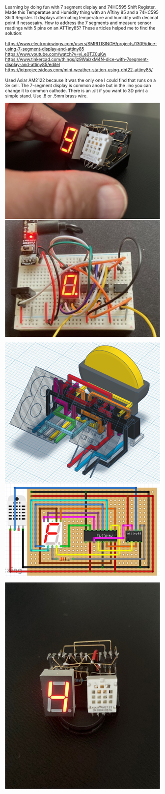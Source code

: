 Learning by doing fun with 7 segment display and 74HC595 Shift Register. Made this Temperatue and Humidity thing with an ATtiny 85 and a 74HC595 Shift Register. It displays alternating temperature and humidity with decimal point if nessesairy. How to address the 7 segments and measure sensor readings with 5 pins on an ATTiny85? These articles helped me to find the solution:
<BR><BR>https://www.electronicwings.com/users/SMRITISINGH/projects/1309/dice-using-7-segment-display-and-attiny85
<BR>https://www.youtube.com/watch?v=yi_e0TZ0uKw
<BR>https://www.tinkercad.com/things/jz9WaizxM4N-dice-with-7segment-display-and-attiny85/editel
<BR>https://iotprojectsideas.com/mini-weather-station-using-dht22-attiny85/
<BR>
<BR>Used Asiar AM2122 because it was the only one I could find that runs on a 3v cell. The 7-segment display is common anode but in the .ino you can change it to common cathode. There is an .slt if you want to 3D print a simple stand. Use .8 or .5mm brass wire.

<img src="https://github.com/gtmans/ATTiny7segBitshift/blob/main/ATTiny7segBitshiftPic.jpg" width="600">
<img src="https://github.com/gtmans/ATTiny7segBitshift/blob/main/ATTiny7segBitshift-breadboard.png" width="600">

![temphum](https://github.com/gtmans/ATTiny7segBitshift/blob/main/ATTiny7segBitshift.png)<BR>
![temphum](https://github.com/gtmans/ATTiny7segBitshift/blob/main/ATTiny7segBitshift-FRITZING.png)<BR>

<img src="https://github.com/gtmans/ATTiny7segBitshift/blob/main/ATTiny7segBitshiftPic2.jpg">
